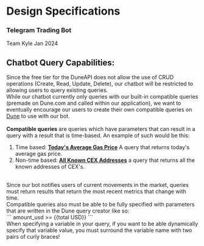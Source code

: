 # Design Specifications

### Telegram Trading Bot

Team Kyle Jan 2024

## Chatbot Query Capabilities:

Since the free tier for the DuneAPI does not allow the use of CRUD operations (Create, Read, Update, Delete), our chatbot will be restricted to allowing users to query existing queries. 
<br/>
While our chatbot currently only queries with our built-in compatible queries (premade on Dune.com and called within our application), we want to eventually encourage our users to create their own compatible queries on [Dune](https://dune.com/browse/queries) to use with our bot.
<br/>
<br/>
**Compatible queries** are queries which have parameters that can result in a query with a result that is time-based. An example of such would be this:
<br/>
1. Time based: [**Today's Average Gas Price**](https://dune.com/queries/3429830) A query that returns today's average gas price.
2. Non-time based: [**All Known CEX Addresses**](https://dune.com/queries/3237025) a query that returns all the known addresses of CEX's.
<br/>
Since our bot notifies users of current movements in the market, queries must return results that return the most recent metrics that change with time. 
<br/>
Compatible queries also must be able to be fully specified with parameters that are written in the Dune query creator like so:
<br/>
``` amount_usd >= {{total USD}} ```
<br/>
When specifying a variable in your query, if you want to be able dynamically specify that variable value, you must surround the variable name with two pairs of curly braces!
